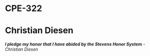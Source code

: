 # CPE-322
# Christian Diesen
###### **_I pledge my honor that I have abided by the Stevens Honor System_** - *Christian Diesen*

